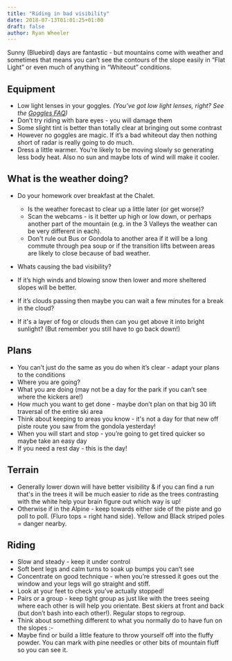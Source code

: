 ```yaml
---
title: "Riding in bad visibility"
date: 2018-07-13T01:01:25+01:00
draft: false
author: Ryan Wheeler
---
```


Sunny (Bluebird) days are fantastic - but mountains come with weather and sometimes that means you can’t see the contours of the slope easily in “Flat Light” or even much of anything in “Whiteout” conditions.

## Equipment

- Low light lenses in your goggles. *(You’ve got low light lenses, right? See the [Goggles FAQ](/faq/goggles/))*
- Don’t try riding with bare eyes - you will damage them
- Some slight tint is better than totally clear at bringing out some contrast
- However no goggles are magic. If it’s a bad whiteout day then nothing short of radar is really going to do much.
- Dress a little warmer. You’re likely to be moving slowly so generating less body heat. Also no sun and maybe lots of wind will make it cooler.

## What is the weather doing?
- Do your homework over breakfast at the Chalet.
  - Is the weather forecast to clear up a little later (or get worse)?
  - Scan the webcams - is it better up high or low down, or perhaps another part of the mountain  (e.g. in the 3 Valleys the weather can be very different in each). 
  - Don't rule out Bus or Gondola to another area if it will be a long commute through pea soup or if the transition lifts between areas are likely to close because of bad weather.

- Whats causing the bad visibility?
 - If it’s high winds and blowing snow then lower and more sheltered slopes will be better.
 - If it’s clouds passing then maybe you can wait a few minutes for a break in the cloud?
 - If it's a layer of fog or clouds then can you get above it into bright sunlight? (But remember you still have to go back down!)

## Plans
- You can’t just do the same as you do when it’s clear - adapt your plans to the conditions
- Where you are going?
- What you are doing (may not be a day for the park if you can’t see where the kickers are!)
- How much you want to get done - maybe don’t plan on that big 30 lift traversal of the entire ski area
- Think about keeping to areas you know - it's not a day for that new off piste route you saw from the gondola yesterday!
- When you will start and stop - you’re going to get tired quicker so maybe take an easy day
- If you need a rest day - this is the day!

## Terrain
- Generally lower down will have better visibility & if you can find a run that's in the trees it will be much easier to ride as the trees contrasting with the white help your brain figure out which way is up!
- Otherwise if in the Alpine - keep towards either side of the piste and go poll to poll. (Fluro tops = right hand side). Yellow and Black striped poles = danger nearby.

## Riding
- Slow and steady - keep it under control 
- Soft bent legs and calm turns to soak up bumps you can’t see
- Concentrate on good technique - when you’re stressed it goes out the window and your legs will go straight and stiff.
- Look at your feet to check you’ve actually stopped!
- Pairs or a group - keep tight group as just like with the trees seeing where each other is will help you orientate. Best skiers at front and back (but don’t bash into each other!). Regular stops to regroup.
- Think about something different to what you normally do to have fun on the slopes :-
 - Maybe find or build a little feature to throw yourself off into the fluffy powder. You can mark with pine needles or other bits of mountain fluff so you can see it.
